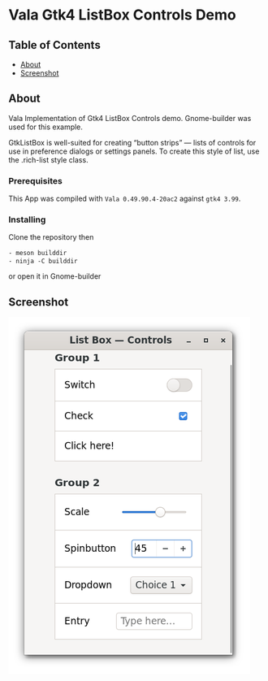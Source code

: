 # Vala Gtk4 ListBox Controls Demo

## Table of Contents

- [About](#about)
- [Screenshot](#screenshot)

## About <a name = "about"></a>

Vala Implementation of Gtk4 ListBox Controls demo. Gnome-builder was used for this example.

GtkListBox is well-suited for creating “button strips” — lists of controls for use in preference dialogs or settings panels. To create this style of list, use the .rich-list style class.

### Prerequisites

This App was compiled with `Vala 0.49.90.4-20ac2` against `gtk4 3.99`.


### Installing

Clone the repository then

```
- meson builddir
- ninja -C builddir
```

or open it in Gnome-builder

## Screenshot <a name = "screenshot"></a>

![Screenshot](https://github.com/aeldemery/gtk4_listbox_controls/blob/master/Screenshot%201.png)
